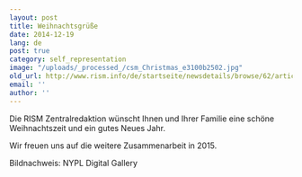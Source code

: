 ```yaml
---
layout: post
title: Weihnachtsgrüße
date: 2014-12-19
lang: de
post: true
category: self_representation
image: "/uploads/_processed_/csm_Christmas_e3100b2502.jpg"
old_url: http://www.rism.info/de/startseite/newsdetails/browse/62/article/64/christmas-greetings.html
email: ''
author: ''
---
```



Die RISM Zentralredaktion wünscht Ihnen und Ihrer Familie eine schöne Weihnachtszeit und ein gutes Neues Jahr.



Wir freuen uns auf die weitere Zusammenarbeit in 2015.



Bildnachweis: NYPL Digital Gallery